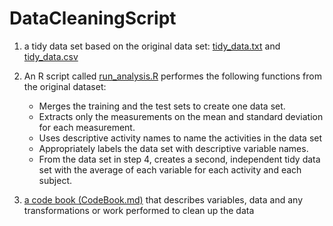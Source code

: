# DataCleaningScript

1. a tidy data set based on the original data set:
  [tidy_data.txt](https://github.com/pacha0y/DataCleaningScript/blob/master/tidy_data.txt) and
  [tidy_data.csv](https://github.com/pacha0y/DataCleaningScript/blob/master/tidy_data.csv)

2. An R script called
  [run_analysis.R](https://github.com/pacha0y/DataCleaningScript/blob/master/run_analysis.R)
  performes the following functions from the original dataset:
   - Merges the training and the test sets to create one data set.
   - Extracts only the measurements on the mean and standard deviation for each measurement.
   - Uses descriptive activity names to name the activities in the data set
   - Appropriately labels the data set with descriptive variable names.
   - From the data set in step 4, creates a second, independent tidy data set
     with the average of each variable for each activity and each subject.


3. [a code book
(CodeBook.md)](https://github.com/pacha0y/DataCleaningScript/blob/master/CodeBook.md)
   that describes variables, data and any transformations or work performed to
   clean up the data
